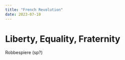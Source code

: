 ```yaml
---
title: "French Revolution"
date: 2023-07-10
---
```


# Liberty, Equality, Fraternity


Robbespiere (sp?)


